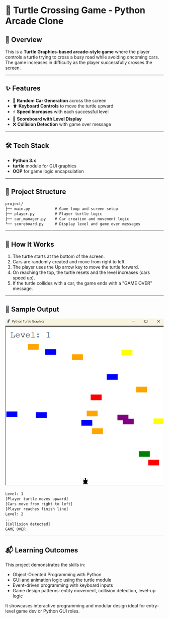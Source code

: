 # 🚗 Turtle Crossing Game - Python Arcade Clone

## 📍 Overview

This is a **Turtle Graphics-based arcade-style game** where the player controls a turtle trying to cross a busy road while avoiding oncoming cars. The game increases in difficulty as the player successfully crosses the screen.

---

## ✨ Features

* 🚗 **Random Car Generation** across the screen
* ⬆️ **Keyboard Controls** to move the turtle upward
* ⚡ **Speed Increases** with each successful level
* 🎉 **Scoreboard with Level Display**
* ❌ **Collision Detection** with game over message

---

## 🛠️ Tech Stack

* **Python 3.x**
* **turtle** module for GUI graphics
* **OOP** for game logic encapsulation

---

## 📁 Project Structure

```
project/
├── main.py           # Game loop and screen setup
├── player.py         # Player turtle logic
├── car_manager.py    # Car creation and movement logic
└── scoreboard.py     # Display level and game over messages
```

---

## 🚀 How It Works

1. The turtle starts at the bottom of the screen.
2. Cars are randomly created and move from right to left.
3. The player uses the Up arrow key to move the turtle forward.
4. On reaching the top, the turtle resets and the level increases (cars speed up).
5. If the turtle collides with a car, the game ends with a "GAME OVER" message.

---

## 📱 Sample Output
![img.png](img.png)
```
Level: 1
[Player turtle moves upward]
[Cars move from right to left]
[Player reaches finish line]
Level: 2
...
[Collision detected]
GAME OVER
```

---

## 📬 Learning Outcomes

This project demonstrates the  skills in:

* Object-Oriented Programming with Python
* GUI and animation logic using the turtle module
* Event-driven programming with keyboard inputs
* Game design patterns: entity movement, collision detection, level-up logic

It showcases interactive programming and modular design ideal for entry-level game dev or Python GUI roles.
